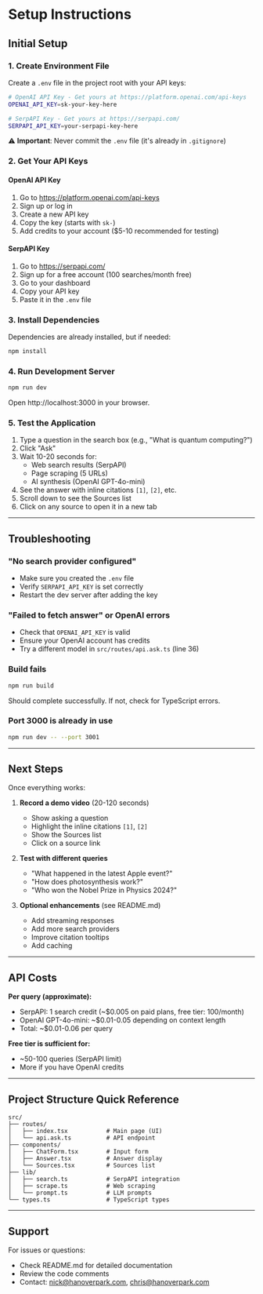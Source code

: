 # Setup Instructions

## Initial Setup

### 1. Create Environment File

Create a `.env` file in the project root with your API keys:

```bash
# OpenAI API Key - Get yours at https://platform.openai.com/api-keys
OPENAI_API_KEY=sk-your-key-here

# SerpAPI Key - Get yours at https://serpapi.com/
SERPAPI_API_KEY=your-serpapi-key-here
```

⚠️ **Important**: Never commit the `.env` file (it's already in `.gitignore`)

### 2. Get Your API Keys

#### OpenAI API Key
1. Go to https://platform.openai.com/api-keys
2. Sign up or log in
3. Create a new API key
4. Copy the key (starts with `sk-`)
5. Add credits to your account ($5-10 recommended for testing)

#### SerpAPI Key
1. Go to https://serpapi.com/
2. Sign up for a free account (100 searches/month free)
3. Go to your dashboard
4. Copy your API key
5. Paste it in the `.env` file

### 3. Install Dependencies

Dependencies are already installed, but if needed:

```bash
npm install
```

### 4. Run Development Server

```bash
npm run dev
```

Open http://localhost:3000 in your browser.

### 5. Test the Application

1. Type a question in the search box (e.g., "What is quantum computing?")
2. Click "Ask"
3. Wait 10-20 seconds for:
   - Web search results (SerpAPI)
   - Page scraping (5 URLs)
   - AI synthesis (OpenAI GPT-4o-mini)
4. See the answer with inline citations `[1]`, `[2]`, etc.
5. Scroll down to see the Sources list
6. Click on any source to open it in a new tab

---

## Troubleshooting

### "No search provider configured"
- Make sure you created the `.env` file
- Verify `SERPAPI_API_KEY` is set correctly
- Restart the dev server after adding the key

### "Failed to fetch answer" or OpenAI errors
- Check that `OPENAI_API_KEY` is valid
- Ensure your OpenAI account has credits
- Try a different model in `src/routes/api.ask.ts` (line 36)

### Build fails
```bash
npm run build
```
Should complete successfully. If not, check for TypeScript errors.

### Port 3000 is already in use
```bash
npm run dev -- --port 3001
```

---

## Next Steps

Once everything works:

1. **Record a demo video** (20-120 seconds)
   - Show asking a question
   - Highlight the inline citations `[1]`, `[2]`
   - Show the Sources list
   - Click on a source link

2. **Test with different queries**
   - "What happened in the latest Apple event?"
   - "How does photosynthesis work?"
   - "Who won the Nobel Prize in Physics 2024?"

3. **Optional enhancements** (see README.md)
   - Add streaming responses
   - Add more search providers
   - Improve citation tooltips
   - Add caching

---

## API Costs

**Per query (approximate):**
- SerpAPI: 1 search credit (~$0.005 on paid plans, free tier: 100/month)
- OpenAI GPT-4o-mini: ~$0.01-0.05 depending on context length
- Total: ~$0.01-0.06 per query

**Free tier is sufficient for:**
- ~50-100 queries (SerpAPI limit)
- More if you have OpenAI credits

---

## Project Structure Quick Reference

```
src/
├── routes/
│   ├── index.tsx           # Main page (UI)
│   └── api.ask.ts          # API endpoint
├── components/
│   ├── ChatForm.tsx        # Input form
│   ├── Answer.tsx          # Answer display
│   └── Sources.tsx         # Sources list
├── lib/
│   ├── search.ts           # SerpAPI integration
│   ├── scrape.ts           # Web scraping
│   └── prompt.ts           # LLM prompts
└── types.ts                # TypeScript types
```

---

## Support

For issues or questions:
- Check README.md for detailed documentation
- Review the code comments
- Contact: nick@hanoverpark.com, chris@hanoverpark.com


